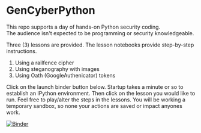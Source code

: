 # GenCyberPython
This repo supports a day of hands-on Python security coding.  
The audience isn't expected to be programming or security knowledgeable.

Three (3) lessons are provided.  The lesson notebooks provide step-by-step instructions.

1) Using a railfence cipher
2) Using steganography with images
3) Using Oath (GoogleAuthenicator) tokens

Click on the launch binder button below.  Startup takes a minute or so to establish an IPython
environment.  Then click on the lesson you would like to run.  Feel free to play/alter the steps
in the lessons.  You will be working a temporary sandbox, so none your actions are saved or
impact anyones work.

[![Binder](https://mybinder.org/badge_logo.svg)](https://mybinder.org/v2/gh/kengraf/GenCyberPython/HEAD)
